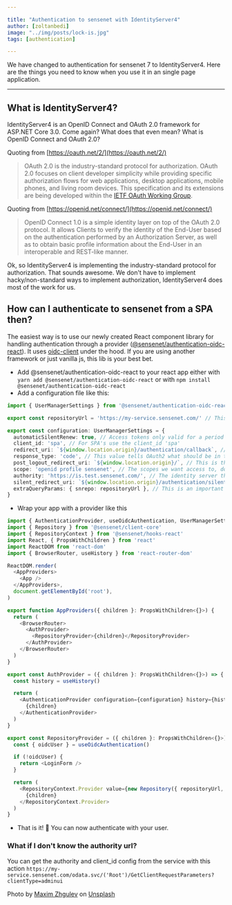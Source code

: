 ```yaml
---

title: "Authentication to sensenet with IdentityServer4"
author: [zoltanbedi]
image: "../img/posts/lock-is.jpg"
tags: [authentication]

---
```


We have changed to authentication for sensenet 7 to IdentityServer4. 
Here are the things you need to know when you use it in an single page application.

---

## What is IdentityServer4?

IdentityServer4 is an OpenID Connect and OAuth 2.0 framework for ASP.NET Core 3.0. Come again? What does that even mean? What is OpenID Connect and OAuth 2.0? 

Quoting from [https://oauth.net/2/](https://oauth.net/2/)
> OAuth 2.0 is the industry-standard protocol for authorization. OAuth 2.0 focuses on client developer simplicity while providing specific authorization flows for web applications, desktop applications, mobile phones, and living room devices. This specification and its extensions are being developed within the [IETF OAuth Working Group](https://www.ietf.org/mailman/listinfo/oauth).

Quoting from [https://openid.net/connect/](https://openid.net/connect/)
> OpenID Connect 1.0 is a simple identity layer on top of the OAuth 2.0 protocol. It allows Clients to verify the identity of the End-User based on the authentication performed by an Authorization Server, as well as to obtain basic profile information about the End-User in an interoperable and REST-like manner.

Ok, so IdentityServer4 is implementing the industry-standard protocol for authorization. That sounds awesome. We don't have to implement hacky/non-standard ways to implement authorization, IdentityServer4 does most of the work for us.

## How can I authenticate to sensenet from a SPA then?

The easiest way is to use our newly created React component library for handling authentication through a provider ([@sensenet/authentication-oidc-react](https://www.npmjs.com/package/@sensenet/authentication-oidc-react)). It uses [oidc-client](https://www.npmjs.com/package/oidc-client) under the hood. If you are using another framework or just vanilla js, this lib is your best bet.

- Add @sensenet/authentication-oidc-react to your react app either with `yarn add @sensenet/authentication-oidc-react` or with `npm install @sensenet/authentication-oidc-react`
- Add a configuration file like this:

```typescript
import { UserManagerSettings } from '@sensenet/authentication-oidc-react'

export const repositoryUrl = 'https://my-service.sensenet.com/' // This is the repository you want to log in to

export const configuration: UserManagerSettings = {
  automaticSilentRenew: true, // Access tokens only valid for a period of time with this set to true it will be renewed 1 minute before expiration
  client_id: 'spa', // For SPA's use the client_id 'spa'
  redirect_uri: `${window.location.origin}/authentication/callback`, // This is the url it will return with the access token
  response_type: 'code', // This value tells OAuth2 what should be in the response, we want the access token
  post_logout_redirect_uri: `${window.location.origin}/`, // This is the url the server will redirect after logout
  scope: 'openid profile sensenet', // The scopes we want access to, don't forget to add sensenet!
  authority: 'https://is.test.sensenet.com/', // The identity server that will talk with our repository
  silent_redirect_uri: `${window.location.origin}/authentication/silent_callback`, // This url is going to be called for silent login
  extraQueryParams: { snrepo: repositoryUrl }, // This is an important bit, we need to set snrepo to our repositoryUrl so IdentityServer will know who should it talk to for authorization
}
```

- Wrap your app with a provider like this

```typescript
import { AuthenticationProvider, useOidcAuthentication, UserManagerSettings } from '@sensenet/authentication-oidc-react'
import { Repository } from '@sensenet/client-core'
import { RepositoryContext } from '@sensenet/hooks-react'
import React, { PropsWithChildren } from 'react'
import ReactDOM from 'react-dom'
import { BrowserRouter, useHistory } from 'react-router-dom'

ReactDOM.render(
  <AppProviders>
    <App />
  </AppProviders>,
  document.getElementById('root'),
)

export function AppProviders({ children }: PropsWithChildren<{}>) {
  return (
    <BrowserRouter>
      <AuthProvider>
        <RepositoryProvider>{children}</RepositoryProvider>
      </AuthProvider>
    </BrowserRouter>
  )
}

export const AuthProvider = ({ children }: PropsWithChildren<{}>) => {
  const history = useHistory()

  return (
    <AuthenticationProvider configuration={configuration} history={history}>
      {children}
    </AuthenticationProvider>
  )
}

export const RepositoryProvider = ({ children }: PropsWithChildren<{}>) => {
  const { oidcUser } = useOidcAuthentication()

  if (!oidcUser) {
    return <LoginForm />
  }

  return (
    <RepositoryContext.Provider value={new Repository({ repositoryUrl, token: oidcUser.access_token })}>
      {children}
    </RepositoryContext.Provider>
  )
}
```

- That is it! 🎉 You can now authenticate with your user.


### What if I don't know the authority url?

You can get the authority and client_id config from the service with this action `https://my-service.sensenet.com/odata.svc/('Root')/GetClientRequestParameters?clientType=adminui`

Photo by [Maxim Zhgulev](https://unsplash.com/@jemjoyrussia?utm_source=unsplash&utm_medium=referral&utm_content=creditCopyText) on [Unsplash](https://unsplash.com/s/photos/lock?utm_source=unsplash&utm_medium=referral&utm_content=creditCopyText)
